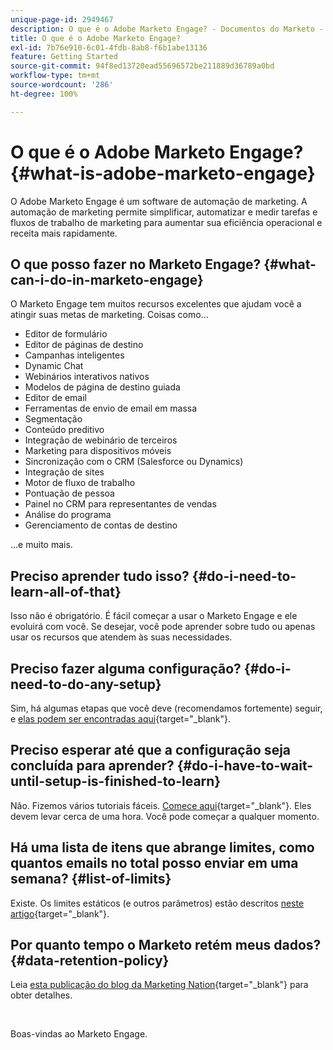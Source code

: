 ```yaml
---
unique-page-id: 2949467
description: O que é o Adobe Marketo Engage? - Documentos do Marketo - Documentação do produto
title: O que é o Adobe Marketo Engage?
exl-id: 7b76e910-6c01-4fdb-8ab8-f6b1abe13136
feature: Getting Started
source-git-commit: 94f8ed13720ead55696572be211889d36789a0bd
workflow-type: tm+mt
source-wordcount: '286'
ht-degree: 100%

---
```


# O que é o Adobe Marketo Engage? {#what-is-adobe-marketo-engage}

O Adobe Marketo Engage é um software de automação de marketing. A automação de marketing permite simplificar, automatizar e medir tarefas e fluxos de trabalho de marketing para aumentar sua eficiência operacional e receita mais rapidamente.

## O que posso fazer no Marketo Engage? {#what-can-i-do-in-marketo-engage}

O Marketo Engage tem muitos recursos excelentes que ajudam você a atingir suas metas de marketing. Coisas como...

* Editor de formulário
* Editor de páginas de destino
* Campanhas inteligentes
* Dynamic Chat
* Webinários interativos nativos
* Modelos de página de destino guiada
* Editor de email
* Ferramentas de envio de email em massa
* Segmentação
* Conteúdo preditivo
* Integração de webinário de terceiros
* Marketing para dispositivos móveis
* Sincronização com o CRM (Salesforce ou Dynamics)
* Integração de sites
* Motor de fluxo de trabalho
* Pontuação de pessoa
* Painel no CRM para representantes de vendas
* Análise do programa
* Gerenciamento de contas de destino

...e muito mais.

## Preciso aprender tudo isso? {#do-i-need-to-learn-all-of-that}

Isso não é obrigatório. É fácil começar a usar o Marketo Engage e ele evoluirá com você. Se desejar, você pode aprender sobre tudo ou apenas usar os recursos que atendem às suas necessidades.

## Preciso fazer alguma configuração? {#do-i-need-to-do-any-setup}

Sim, há algumas etapas que você deve (recomendamos fortemente) seguir, e [elas podem ser encontradas aqui](/help/marketo/getting-started/initial-setup/setup-steps.md){target="_blank"}.

## Preciso esperar até que a configuração seja concluída para aprender? {#do-i-have-to-wait-until-setup-is-finished-to-learn}

Não. Fizemos vários tutoriais fáceis. [Comece aqui](/help/marketo/getting-started/quick-wins/get-set-up-and-add-a-person.md){target="_blank"}. Eles devem levar cerca de uma hora. Você pode começar a qualquer momento.

## Há uma lista de itens que abrange limites, como quantos emails no total posso enviar em uma semana? {#list-of-limits}

Existe. Os limites estáticos (e outros parâmetros) estão descritos [neste artigo](https://helpx.adobe.com/br/legal/product-descriptions/adobe-marketo-engage---product-description.html#performance-guardrails){target="_blank"}.

## Por quanto tempo o Marketo retém meus dados? {#data-retention-policy}

Leia [esta publicação do blog da Marketing Nation](https://nation.marketo.com/t5/knowledgebase/marketo-activities-data-retention-policy-overview-amp-faq/ta-p/250750){target="_blank"} para obter detalhes.

<br>

Boas-vindas ao Marketo Engage.
